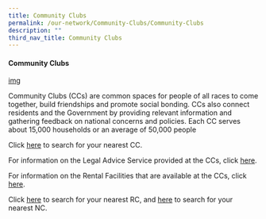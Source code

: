 ```yaml
---
title: Community Clubs
permalink: /our-network/Community-Clubs/Community-Clubs
description: ""
third_nav_title: Community Clubs
---
```

#### Community Clubs

[img]()

Community Clubs (CCs) are common spaces for people of all races to come together, build friendships and promote social bonding. CCs also connect residents and the Government by providing relevant information and gathering feedback on national concerns and policies. Each CC serves about 15,000 households or an average of 50,000 people

Click [here](/our-network/Community-Clubs/Locate-CC) to search for your nearest CC.

For information on the Legal Advice Service provided at the CCs, click [here](/our-network/Community-Clubs/Legal-Advice-Service).

For information on the Rental Facilities that are available at the CCs, click [here](/our-network/Community-Clubs/Rentals).

Click [here](/our-network/Grassroots-Organisations/Residents-Committees) to search for your nearest RC, and [here]() to search for your nearest NC.